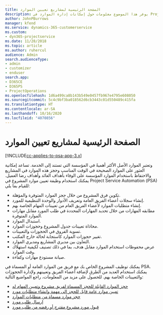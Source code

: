 ```yaml
---
title: الصفحة الرئيسية لمشاريع تعيين الموارد
description: يوفر هذا الموضوع معلومات حول إمكانات إدارة الموارد في Project Service Automation (‏PSA‏) لـ Dynamics 365.
author: JohnPBurrows
manager: kfend
ms.service: dynamics-365-customerservice
ms.custom:
- dyn365-projectservice
ms.date: 11/28/2018
ms.topic: article
ms.author: ruhercul
audience: Admin
search.audienceType:
- admin
- customizer
- enduser
search.app:
- D365CE
- D365PS
- ProjectOperations
ms.openlocfilehash: 1d6a499ca8b143b549e0457fb967e4795e608050
ms.sourcegitcommit: 5c4c9bf3ba018562d6cb3443c01d550489c415fa
ms.translationtype: HT
ms.contentlocale: ar-SA
ms.lasthandoff: 10/16/2020
ms.locfileid: "4070856"
---
```

# <a name="resourcing-projects-home-page"></a>الصفحة الرئيسية لمشاريع تعيين الموارد

[!INCLUDE[cc-applies-to-psa-app-3.x](../includes/cc-applies-to-psa-app-3x.md)]

وتعتبر الموارد الأصل الأكثر أهميةً في المؤسسة التي تستند إلى الخدمة. تساعد إمكانية العثور على الموارد الصحيحة في الوقت المناسب وحجز هذه الموارد في المشاريع والاحتفاظ باستخدام الموارد المؤسسة على الوفاء بأهداف العائد وأهداف رضا العميل. يمكنك استخدام وظيفة تعيين موارد المشروع في Project Service Automation (‏PSA) للقيام بما يلي:

- تكوين فرق المشروع من خلال حجز الموارد المتوفرة والمؤهلة.
- إنشاء سجلات أعضاء الفريق العامة وتعريف الأدوار والوحدة التنظيمية للمورد.
- إنشاء متطلبات الموارد لأعضاء الفريق العام من تعيينات المهام الخاصة بهم.
- مطابقه المهارات من خلال تحديد المهارات المحددة في طلب المورد مقابل مهارات الموارد المتوفرة.
- استبدال الموارد.
- محاذاة تعيينات جدول المشروع وحجوزات الموارد.
- تسوية الفروق في الحجوزات والتعيينات.
- تغيير حجوزات الموارد كاستجابة لحالة خارج المكتب.
- التعاون بين مديري المشاريع ومديري الموارد.
- عرض محفوظات استخدام الموارد مقابل هدف، بما في ذلك تصنيف لكيفية استهلاك وقت الموارد.
- صيانة مستودع مهارات وكفاءة.


يمكنك توظيف المشروع الخاص بك مع فريق من الموارد العامة أو المسماة في PSA. يمكنك استخدام العديد من الطرق لإضافة أعضاء الفريق وتعيينهم ولإدارة الحجوزات والتعيينات الخاصة بهم. للحصول على مزيد من المعلومات، راجع المواضيع التالية:

- [حجز الموارد القابلة للحجز المسماة لفريق مشروع وتعيين المهام له](assign-named-bookable-resource.md)
- [تعيين موارد عامة قابل للحجز إلى مهمة وإنشاء متطلبات مورد](assign-generic-bookable-resource.md)
- [حجز موارد مسماة من متطلبات الموارد](book-named-resource.md)
- [إرسال طلب مورد](submit-resource-request.md)
- [قبول مورد مشروع مقترح أو رفضه من طلب مورد](accept-reject-proposed-resource.md)
